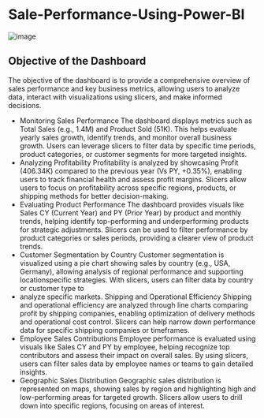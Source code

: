 # Sale-Performance-Using-Power-BI
![image](https://github.com/user-attachments/assets/f059d19f-efb3-44b8-b0db-ac54ad1c4bf5)


## Objective of the Dashboard
The objective of the dashboard is to provide a comprehensive overview of sales
performance and key business metrics, allowing users to analyze data, interact with
visualizations using slicers, and make informed decisions.
- Monitoring Sales Performance
The dashboard displays metrics such as Total Sales (e.g., 1.4M) and Product Sold (51K).
This helps evaluate yearly sales growth, identify trends, and monitor overall business
growth. Users can leverage slicers to filter data by specific time periods, product
categories, or customer segments for more targeted insights.
- Analyzing Profitability
Profitability is analyzed by showcasing Profit (406.34K) compared to the previous year
(Vs PY, +0.35%), enabling users to track financial health and assess profit margins.
Slicers allow users to focus on profitability across specific regions, products, or shipping
methods for better decision-making.
- Evaluating Product Performance
The dashboard provides visuals like Sales CY (Current Year) and PY (Prior Year) by
product and monthly trends, helping identify top-performing and underperforming
products for strategic adjustments. Slicers can be used to filter performance by product
categories or sales periods, providing a clearer view of product trends.
- Customer Segmentation by Country
Customer segmentation is visualized using a pie chart showing sales by country (e.g.,
USA, Germany), allowing analysis of regional performance and supporting locationspecific strategies. With slicers, users can filter data by country or customer type to
- analyze specific markets.
Shipping and Operational Efficiency
Shipping and operational efficiency are analyzed through line charts comparing profit by
shipping companies, enabling optimization of delivery methods and operational cost
control. Slicers can help narrow down performance data for specific shipping companies
or timeframes.
- Employee Sales Contributions
Employee performance is evaluated using visuals like Sales CY and PY by employee,
helping recognize top contributors and assess their impact on overall sales. By using
slicers, users can filter sales data by employee names or teams to gain detailed insights.
- Geographic Sales Distribution
Geographic sales distribution is represented on maps, showing sales by region and
highlighting high and low-performing areas for targeted growth. Slicers allow users to
drill down into specific regions, focusing on areas of interest.
